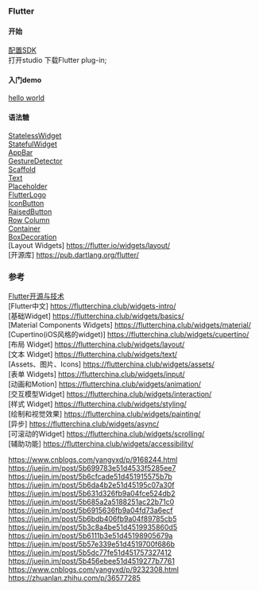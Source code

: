 ### Flutter  
#### 开始  
[配置SDK](get_start/Start.md)    
打开studio 下载Flutter plug-in;    

#### 入门demo  
[hello world](sample/sample01.md)   

#### 语法糖  
[StatelessWidget](library/StatelessWidget.md)  
[StatefulWidget](library/StatefulWidget.md)  
[AppBar](library/AppBar.md)  
[GestureDetector](library/GestureDetector.md)  
[Scaffold](library/Scaffold.md)  
[Text](library/Text.md)  
[Placeholder](library/Placeholder.md)  
[FlutterLogo](library/FlutterLogo.md)  
[IconButton](library/IconButton.md)  
[RaisedButton](library/RaisedButton.md)  
[Row Column](library/Row_Column.md)  
[Container](library/Container.md)  
[BoxDecoration](library/BoxDecoration.md)  
[Layout Widgets]    https://flutter.io/widgets/layout/  
[开源库]    https://pub.dartlang.org/flutter/  


### 参考  
[Flutter开源与技术](blog/blog.md)  
[Flutter中文]    https://flutterchina.club/widgets-intro/  
[基础Widget]    https://flutterchina.club/widgets/basics/  
[Material Components Widgets]    https://flutterchina.club/widgets/material/  
[Cupertino(iOS风格的widget)]    https://flutterchina.club/widgets/cupertino/  
[布局 Widget]    https://flutterchina.club/widgets/layout/  
[文本 Widget]    https://flutterchina.club/widgets/text/  
[Assets、图片、Icons]    https://flutterchina.club/widgets/assets/  
[表单 Widgets]    https://flutterchina.club/widgets/input/  
[动画和Motion]    https://flutterchina.club/widgets/animation/  
[交互模型Widget]    https://flutterchina.club/widgets/interaction/  
[样式 Widget]    https://flutterchina.club/widgets/styling/  
[绘制和视觉效果]    https://flutterchina.club/widgets/painting/  
[异步]  https://flutterchina.club/widgets/async/  
[可滚动的Widget]    https://flutterchina.club/widgets/scrolling/   
[辅助功能]    https://flutterchina.club/widgets/accessibility/  


https://www.cnblogs.com/yangyxd/p/9168244.html  
https://juejin.im/post/5b699783e51d4533f5285ee7  
https://juejin.im/post/5b6cfcade51d451915575b7b  
https://juejin.im/post/5b6da4b2e51d45195c07a30f  
https://juejin.im/post/5b631d326fb9a04fce524db2  
https://juejin.im/post/5b685a2a5188251ac22b71c0  
https://juejin.im/post/5b6915636fb9a04fd73a6ecf  
https://juejin.im/post/5b6bdb406fb9a04f89785cb5  
https://juejin.im/post/5b3c8a4be51d4519935860d5  
https://juejin.im/post/5b6111b3e51d45198905679a  
https://juejin.im/post/5b57e339e51d4519700f686b  
https://juejin.im/post/5b5dc77fe51d451757327412  
https://juejin.im/post/5b456ebee51d4519277b7761  
https://www.cnblogs.com/yangyxd/p/9232308.html  
https://zhuanlan.zhihu.com/p/36577285  

